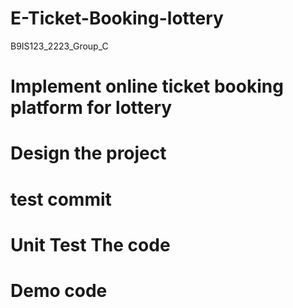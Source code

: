 # E-Ticket-Booking-lottery
B9IS123_2223_Group_C

# Implement online ticket booking platform for lottery
# Design the project
# test commit
# Unit Test The code
# Demo code
